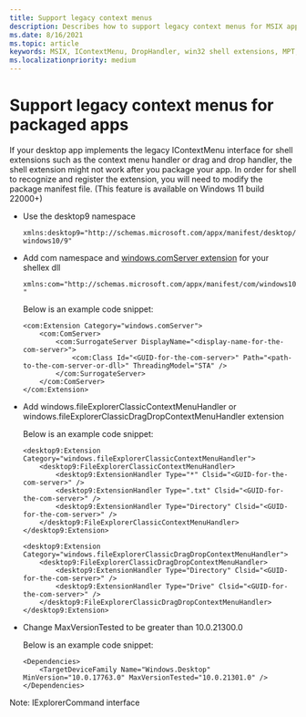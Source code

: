 ```yaml
---
title: Support legacy context menus
description: Describes how to support legacy context menus for MSIX apps.
ms.date: 8/16/2021
ms.topic: article
keywords: MSIX, IContextMenu, DropHandler, win32 shell extensions, MPT, MSIX Packaging Tool
ms.localizationpriority: medium
---
```


# Support legacy context menus for packaged apps

If your desktop app implements the legacy IContextMenu interface for shell extensions such as the context menu handler or drag and drop handler, the shell extension might not work after you package your app. In order for shell to recognize and register the extension, you will need to modify the package manifest file.
(This feature is available on Windows 11 build 22000+)

- Use the desktop9 namespace

    `xmlns:desktop9="http://schemas.microsoft.com/appx/manifest/desktop/windows10/9"`

- Add com namespace and [windows.comServer extension](https://docs.microsoft.com/uwp/schemas/appxpackage/uapmanifestschema/element-com-surrogateserver) for your shellex dll
    
    `xmlns:com="http://schemas.microsoft.com/appx/manifest/com/windows10"`

    Below is an example code snippet:
    ```
    <com:Extension Category="windows.comServer">
        <com:ComServer>
            <com:SurrogateServer DisplayName="<display-name-for-the-com-server>">
                <com:Class Id="<GUID-for-the-com-server>" Path="<path-to-the-com-server-or-dll>" ThreadingModel="STA" />
            </com:SurrogateServer>
        </com:ComServer>
    </com:Extension>
    ```

- Add windows.fileExplorerClassicContextMenuHandler or windows.fileExplorerClassicDragDropContextMenuHandler extension

    Below is an example code snippet:
    ```
    <desktop9:Extension Category="windows.fileExplorerClassicContextMenuHandler">
        <desktop9:FileExplorerClassicContextMenuHandler>
            <desktop9:ExtensionHandler Type="*" Clsid="<GUID-for-the-com-server>" />
            <desktop9:ExtensionHandler Type=".txt" Clsid="<GUID-for-the-com-server>" />
            <desktop9:ExtensionHandler Type="Directory" Clsid="<GUID-for-the-com-server>" />
        </desktop9:FileExplorerClassicContextMenuHandler>
    </desktop9:Extension>
    
    <desktop9:Extension Category="windows.fileExplorerClassicDragDropContextMenuHandler">
        <desktop9:FileExplorerClassicDragDropContextMenuHandler>
            <desktop9:ExtensionHandler Type="Directory" Clsid="<GUID-for-the-com-server>" />
            <desktop9:ExtensionHandler Type="Drive" Clsid="<GUID-for-the-com-server>" />
        </desktop9:FileExplorerClassicDragDropContextMenuHandler>
    </desktop9:Extension>
    ```

- Change MaxVersionTested to be greater than 10.0.21300.0
  
    Below is an example code snippet:
    ```
    <Dependencies>
        <TargetDeviceFamily Name="Windows.Desktop" MinVersion="10.0.17763.0" MaxVersionTested="10.0.21301.0" />
    </Dependencies>
    ```


Note: IExplorerCommand interface